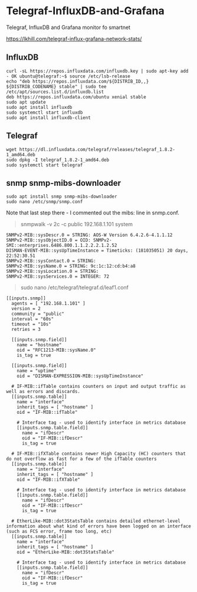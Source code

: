 # Telegraf-InfluxDB-and-Grafana
Telegraf, InfluxDB and Grafana monitor fo smartnet

https://lkhill.com/telegraf-influx-grafana-network-stats/
## InfluxDB
	curl -sL https://repos.influxdata.com/influxdb.key | sudo apt-key add - OK ubuntu@telegraf:~$ source /etc/lsb-release
	echo "deb https://repos.influxdata.com/${DISTRIB_ID,,} ${DISTRIB_CODENAME} stable" | sudo tee /etc/apt/sources.list.d/influxdb.list  
	deb https://repos.influxdata.com/ubuntu xenial stable 
	sudo apt update 
	sudo apt install influxdb 
	sudo systemctl start influxdb
	sudo apt install influxdb-client


  

## Telegraf 

	wget https://dl.influxdata.com/telegraf/releases/telegraf_1.8.2-1_amd64.deb 
	sudo dpkg -I telegraf_1.8.2-1_amd64.deb 
	sudo systemctl start telegraf 

## snmp snmp-mibs-downloader
 
	sudo apt install snmp snmp-mibs-downloader 
	sudo nano /etc/snmp/snmp.conf 
Note that last step there - I commented out the mibs: line in snmp.conf.

> snmpwalk -v 2c -c public 192.168.1.101 system

	SNMPv2-MIB::sysDescr.0 = STRING: AOS-W Version 6.4.2.6-4.1.1.12
	SNMPv2-MIB::sysObjectID.0 = OID: SNMPv2-SMI::enterprises.6486.800.1.1.2.2.2.1.2.52
	DISMAN-EVENT-MIB::sysUpTimeInstance = Timeticks: (181035051) 20 days, 22:52:30.51
	SNMPv2-MIB::sysContact.0 = STRING: 
	SNMPv2-MIB::sysName.0 = STRING: 9c:1c:12:cd:b4:a8
	SNMPv2-MIB::sysLocation.0 = STRING: 
	SNMPv2-MIB::sysServices.0 = INTEGER: 72
	
> sudo nano /etc/telegraf/telegraf.d/leaf1.conf

	[[inputs.snmp]]
	  agents = [ "192.168.1.101" ]
	  version = 2
	  community = "public"
	  interval = "60s"
	  timeout = "10s"
	  retries = 3

	  [[inputs.snmp.field]]
	    name = "hostname"
	    oid = "RFC1213-MIB::sysName.0"
	    is_tag = true

	  [[inputs.snmp.field]]
	    name = "uptime"
	    oid = "DISMAN-EXPRESSION-MIB::sysUpTimeInstance"

	  # IF-MIB::ifTable contains counters on input and output traffic as well as errors and discards.
	  [[inputs.snmp.table]]
	    name = "interface"
	    inherit_tags = [ "hostname" ]
	    oid = "IF-MIB::ifTable"

	    # Interface tag - used to identify interface in metrics database
	    [[inputs.snmp.table.field]]
	      name = "ifDescr"
	      oid = "IF-MIB::ifDescr"
	      is_tag = true

	  # IF-MIB::ifXTable contains newer High Capacity (HC) counters that do not overflow as fast for a few of the ifTable counters
	  [[inputs.snmp.table]]
	    name = "interface"
	    inherit_tags = [ "hostname" ]
	    oid = "IF-MIB::ifXTable"

	    # Interface tag - used to identify interface in metrics database
	    [[inputs.snmp.table.field]]
	      name = "ifDescr"
	      oid = "IF-MIB::ifDescr"
	      is_tag = true

	  # EtherLike-MIB::dot3StatsTable contains detailed ethernet-level information about what kind of errors have been logged on an interface (such as FCS error, frame too long, etc)
	  [[inputs.snmp.table]]
	    name = "interface"
	    inherit_tags = [ "hostname" ]
	    oid = "EtherLike-MIB::dot3StatsTable"

	    # Interface tag - used to identify interface in metrics database
	    [[inputs.snmp.table.field]]
	      name = "ifDescr"
	      oid = "IF-MIB::ifDescr"
	      is_tag = true
